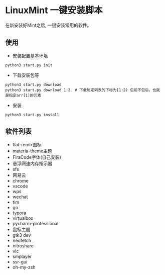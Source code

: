 # LinuxMint 一键安装脚本
在新安装好Mint之后, 一键安装常用的软件。

## 使用
* 安装配置基本环境
```
python3 start.py init
```

* 下载安装包等
```
python3 start.py download
python3 start.py download 1:2  # 下载制定列表的下标为[1:2) 包前不包后，也就是指定arr[1]的元素
```

* 安装
```
python3 start.py install
```


## 软件列表
* flat-remix图标
* materia-theme主题
* FiraCode字体(自己安装)
* 悬浮网速内存指示器
* sfs
* 网易云
* chrome
* vscode
* wps
* wechat
* tim
* go
* typora
* virtualbox
* pycharm-professional
* 鼠标主题
* gtk3 dev
* neofetch
* nitroshare
* vlc
* smplayer
* ssr-gui
* oh-my-zsh